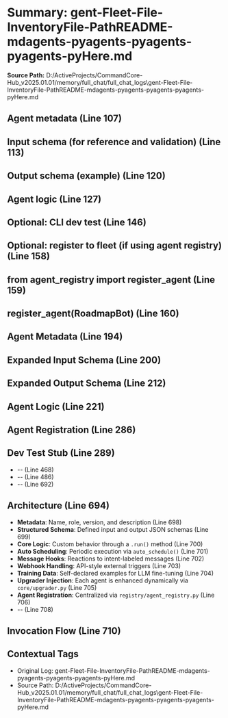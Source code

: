 # Summary: gent-Fleet-File-InventoryFile-PathREADME-mdagents-pyagents-pyagents-pyagents-pyHere.md

**Source Path:** D:/ActiveProjects/CommandCore-Hub_v2025.01.01/memory/full_chat/full_chat_logs\gent-Fleet-File-InventoryFile-PathREADME-mdagents-pyagents-pyagents-pyagents-pyHere.md

## Agent metadata (Line 107)

## Input schema (for reference and validation) (Line 113)

## Output schema (example) (Line 120)

## Agent logic (Line 127)

## Optional: CLI dev test (Line 146)

## Optional: register to fleet (if using agent registry) (Line 158)

## from agent_registry import register_agent (Line 159)

## register_agent(RoadmapBot) (Line 160)

## Agent Metadata (Line 194)

## Expanded Input Schema (Line 200)

## Expanded Output Schema (Line 212)

## Agent Logic (Line 221)

## Agent Registration (Line 286)

## Dev Test Stub (Line 289)
- -- (Line 468)
- -- (Line 486)
- -- (Line 692)

## Architecture (Line 694)
- **Metadata**: Name, role, version, and description (Line 698)
- **Structured Schema**: Defined input and output JSON schemas (Line 699)
- **Core Logic**: Custom behavior through a `.run()` method (Line 700)
- **Auto Scheduling**: Periodic execution via `auto_schedule()` (Line 701)
- **Message Hooks**: Reactions to intent-labeled messages (Line 702)
- **Webhook Handling**: API-style external triggers (Line 703)
- **Training Data**: Self-declared examples for LLM fine-tuning (Line 704)
- **Upgrader Injection**: Each agent is enhanced dynamically via `core/upgrader.py` (Line 705)
- **Agent Registration**: Centralized via `registry/agent_registry.py` (Line 706)
- -- (Line 708)

## Invocation Flow (Line 710)

## Contextual Tags
- Original Log: gent-Fleet-File-InventoryFile-PathREADME-mdagents-pyagents-pyagents-pyagents-pyHere.md
- Source Path: D:/ActiveProjects/CommandCore-Hub_v2025.01.01/memory/full_chat/full_chat_logs\gent-Fleet-File-InventoryFile-PathREADME-mdagents-pyagents-pyagents-pyagents-pyHere.md
